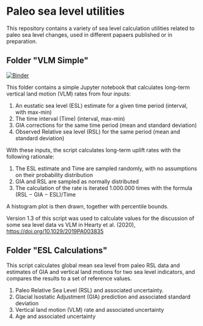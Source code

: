 # Paleo sea level utilities
This repository contains a variety of sea level calculation utilities related to paleo sea level changes, used in different papaers published or in preparation.

## Folder "VLM Simple"
[![Binder](https://mybinder.org/badge_logo.svg)](https://mybinder.org/v2/gh/Alerovere/Paleo-SL-utilities.git/master?filepath=VLM_Simple%2FSea%20level%20calculations.ipynb)

This folder contains a simple Jupyter notebook that calculates long-term vertical land motion (VLM) rates from four inputs:

1. An eustatic sea level (ESL) estimate for a given time period (interval, with max-min)
2. The time interval (Time) (interval, max-min)
3. GIA corrections for the same time period (mean and standard deviation)
4. Observed Relative sea level (RSL) for the same period (mean and standard deviation)

With these inputs, the script calculates long-term uplift rates with the following rationale:

1. The ESL estimate and Time are sampled randomly, with no assumptions on their probability distribution
2. GIA and RSL are sampled as normally distributed
3. The calculation of the rate is iterated 1.000.000 times with the formula (RSL − GIA − ESL)/Time

A histogram plot is then drawn, together with percentile bounds.

Version 1.3 of this script was used to calculate values for the discussion of some sea level data vs VLM in Hearty et al. (2020), https://doi.org/10.1029/2019PA003835

## Folder "ESL Calculations"
This script calculates global mean sea level from paleo RSL data and estimates of GIA and vertical land motions for two sea level indicators, and compares the results to a set of reference values.  

1. Paleo Relative Sea Level (RSL) and associated uncertainty.
2. Glacial Isostatic Adjustment (GIA) prediction and associated standard deviation
3. Vertical land motion (VLM) rate and associated uncertainty
4. Age and associated uncertainty
